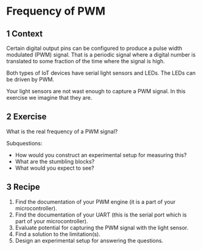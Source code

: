 # Frequency of PWM

## 1 Context
Certain digital output pins can be configured to produce a pulse width modulated (PWM) signal. 
That is a periodic signal where a digital number is translated to some fraction of the time where the signal is high.

Both types of IoT devices have serial light sensors and LEDs. The LEDs can be driven by PWM.

Your light sensors are not wast enough to capture a PWM signal. 
In this exercise we imagine that they are.

## 2 Exercise
What is the real frequency of a PWM signal?

Subquestions:
 - How would you construct an experimental setup for measuring this?
 - What are the stumbling blocks?
 - What would you expect to see?


## 3 Recipe
1. Find the documentation of your PWM engine (it is a part of your microcontroller).
2. Find the documentation of your UART (this is the serial port which is part of your microcontroller).
3. Evaluate potential for capturing the PWM signal with the light sensor.
4. Find a solution to the limitation(s).
5. Design an experimental setup for answering the questions.
